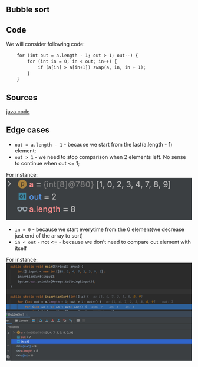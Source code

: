 ## Bubble sort

## Code
We will consider following code:

        for (int out = a.length - 1; out > 1; out--) {
            for (int in = 0; in < out; in++) {
                if (a[in] > a[in+1]) swap(a, in, in + 1);
            }
        }

## Sources
[java code](../src/playground/sort/bubble/BubbleSort.java)

## Edge cases
- `out = a.length - 1` - because we start from the last(a.length - 1) element;
- `out > 1` - we need to stop comparison when 2 elements left. No sense to continue when out <= 1;

For instance: ![For instance](../images/bubble_out_more_0.jpg)
- `in = 0` - because we start everytime from the 0 element(we decrease just end of the array to sort)
- `in < out` - not <= - because we don't need to compare out element with itself 
  
For instance: ![For instance:](../images/bubble_in_less_out.jpg)

